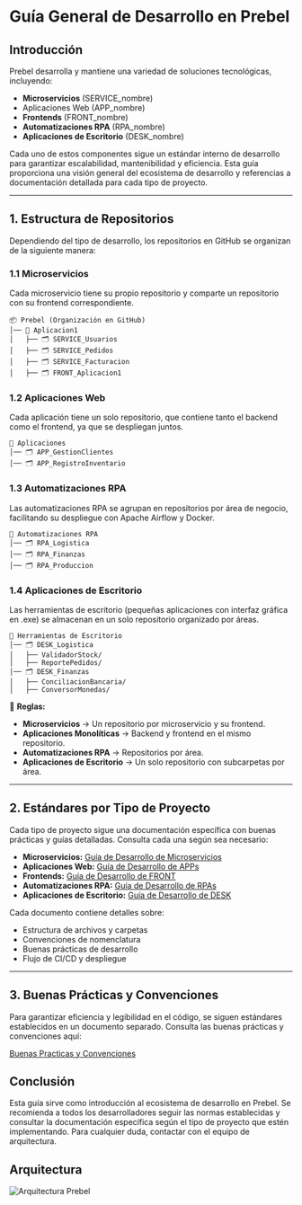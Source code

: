 # Guía General de Desarrollo en Prebel

## **Introducción**

Prebel desarrolla y mantiene una variedad de soluciones tecnológicas, incluyendo:

- **Microservicios** (SERVICE\_nombre)
- Aplicaciones Web (APP\_nombre)
- **Frontends** (FRONT\_nombre)
- **Automatizaciones RPA** (RPA\_nombre)
- **Aplicaciones de Escritorio** (DESK\_nombre)

Cada uno de estos componentes sigue un estándar interno de desarrollo para garantizar escalabilidad, mantenibilidad y eficiencia. Esta guía proporciona una visión general del ecosistema de desarrollo y referencias a documentación detallada para cada tipo de proyecto.

---

## **1. Estructura de Repositorios**

Dependiendo del tipo de desarrollo, los repositorios en GitHub se organizan de la siguiente manera:

### **1.1 Microservicios**

Cada microservicio tiene su propio repositorio y comparte un repositorio con su frontend correspondiente.

```
📦 Prebel (Organización en GitHub)
│── 📂 Aplicacion1
│   ├── 🗂 SERVICE_Usuarios
│   ├── 🗂 SERVICE_Pedidos
│   ├── 🗂 SERVICE_Facturacion
│   ├── 🗂 FRONT_Aplicacion1
```

### **1.2 Aplicaciones Web**

Cada aplicación tiene un solo repositorio, que contiene tanto el backend como el frontend, ya que se despliegan juntos.

```
📂 Aplicaciones
│── 🗂 APP_GestionClientes
│── 🗂 APP_RegistroInventario
```

### **1.3 Automatizaciones RPA**

Las automatizaciones RPA se agrupan en repositorios por área de negocio, facilitando su despliegue con Apache Airflow y Docker.

```
📂 Automatizaciones RPA
│── 🗂 RPA_Logistica
│── 🗂 RPA_Finanzas
│── 🗂 RPA_Produccion
```

### **1.4 Aplicaciones de Escritorio**

Las herramientas de escritorio (pequeñas aplicaciones con interfaz gráfica en .exe) se almacenan en un solo repositorio organizado por áreas.

```
📂 Herramientas de Escritorio
│── 🗂 DESK_Logistica
│   ├── ValidadorStock/
│   ├── ReportePedidos/
│── 🗂 DESK_Finanzas
│   ├── ConciliacionBancaria/
│   ├── ConversorMonedas/
```

📌 **Reglas:**

- **Microservicios** → Un repositorio por microservicio y su frontend.
- **Aplicaciones Monolíticas** → Backend y frontend en el mismo repositorio.
- **Automatizaciones RPA** → Repositorios por área.
- **Aplicaciones de Escritorio** → Un solo repositorio con subcarpetas por área.

---

## **2. Estándares por Tipo de Proyecto**

Cada tipo de proyecto sigue una documentación específica con buenas prácticas y guías detalladas. Consulta cada una según sea necesario:

- **Microservicios:** [Guía de Desarrollo de Microservicios](./EstandarMicroservicios.md)
- **Aplicaciones Web:** [Guía de Desarrollo de APPs](./EstandarApps.md)
- **Frontends:** [Guía de Desarrollo de FRONT](./EstandarFronts.md)
- **Automatizaciones RPA:** [Guía de Desarrollo de RPAs](./EstandarRpas.md)
- **Aplicaciones de Escritorio:** [Guía de Desarrollo de DESK](./EstandarDeskApps.md)

Cada documento contiene detalles sobre:

- Estructura de archivos y carpetas
- Convenciones de nomenclatura
- Buenas prácticas de desarrollo
- Flujo de CI/CD y despliegue

---

## **3. Buenas Prácticas y Convenciones**

Para garantizar eficiencia y legibilidad en el código, se siguen estándares establecidos en un documento separado. Consulta las buenas prácticas y convenciones aquí:

[Buenas Practicas y Convenciones](./BuenasPracticas.md)

## **Conclusión**

Esta guía sirve como introducción al ecosistema de desarrollo en Prebel. Se recomienda a todos los desarrolladores seguir las normas establecidas y consultar la documentación específica según el tipo de proyecto que estén implementando. Para cualquier duda, contactar con el equipo de arquitectura.

## **Arquitectura**
![Arquitectura Prebel](https://github.com/user-attachments/assets/a8cad742-6629-4b58-bee9-9ae875a4e45b)

